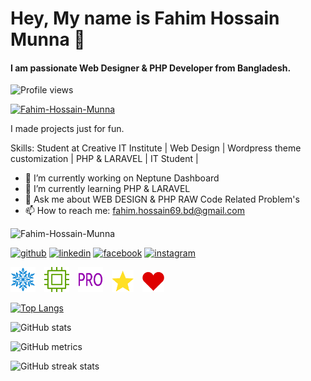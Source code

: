 
# Hey, My name is Fahim Hossain Munna 👋
#### I am passionate Web Designer & PHP Developer from Bangladesh.
![Profile views](https://gpvc.arturio.dev/we-X-part-station)

<a href="https://ibb.co/LNRwDwy"><img src="https://i.ibb.co/QDQB7BV/Fahim-Hossain-Munna.png" alt="Fahim-Hossain-Munna" border="0" /></a>

I made projects just for fun.

Skills: Student at Creative IT Institute | Web Design | Wordpress theme customization | PHP & LARAVEL | IT Student |

- 🔭 I’m currently working on Neptune Dashboard 
- 🌱 I’m currently learning PHP & LARAVEL 
- 💬 Ask me about WEB DESIGN & PHP RAW Code Related Problem's  
- 📫 How to reach me: fahim.hossain69.bd@gmail.com  

<img src="https://wecode.ro/assets/img/ent_ease.png" alt="Fahim-Hossain-Munna" border="0" height='100' />


[<img src='https://cdn.jsdelivr.net/npm/simple-icons@3.0.1/icons/github.svg' alt='github' height='40'>](https://github.com/we-X-part-station)  [<img src='https://cdn.jsdelivr.net/npm/simple-icons@3.0.1/icons/linkedin.svg' alt='linkedin' height='40'>](https://www.linkedin.com/in/https://www.linkedin.com/in/fahim-hossain-munna-004a81219//)  [<img src='https://cdn.jsdelivr.net/npm/simple-icons@3.0.1/icons/facebook.svg' alt='facebook' height='40'>](https://www.facebook.com/https://www.facebook.com/profile.php?id=100010853890808)  [<img src='https://cdn.jsdelivr.net/npm/simple-icons@3.0.1/icons/instagram.svg' alt='instagram' height='40'>](https://www.instagram.com/https://www.instagram.com/mrvirgin___g0rila/?hl=en/)  

<a href='https://archiveprogram.github.com/'><img src='https://raw.githubusercontent.com/acervenky/animated-github-badges/master/assets/acbadge.gif' width='40' height='40'></a> <a href='https://docs.github.com/en/developers'><img src='https://raw.githubusercontent.com/acervenky/animated-github-badges/master/assets/devbadge.gif' width='40' height='40'></a> <a href='https://github.com/pricing'><img src='https://raw.githubusercontent.com/acervenky/animated-github-badges/master/assets/pro.gif' width='40' height='40'></a> <a href='https://stars.github.com/'><img src='https://raw.githubusercontent.com/acervenky/animated-github-badges/master/assets/starbadge.gif' width='35' height='35'></a> <a href='https://docs.github.com/en/github/supporting-the-open-source-community-with-github-sponsors'><img src='https://raw.githubusercontent.com/acervenky/animated-github-badges/master/assets/sponsorbadge.gif' width='35' height='35'></a> 

[![Top Langs](https://github-readme-stats.vercel.app/api/top-langs/?username=we-X-part-station)](https://github.com/anuraghazra/github-readme-stats)

![GitHub stats](https://github-readme-stats.vercel.app/api?username=we-X-part-station&show_icons=true)  

![GitHub metrics](https://metrics.lecoq.io/we-X-part-station)  

![GitHub streak stats](https://github-readme-streak-stats.herokuapp.com/?user=we-X-part-station)  
  
